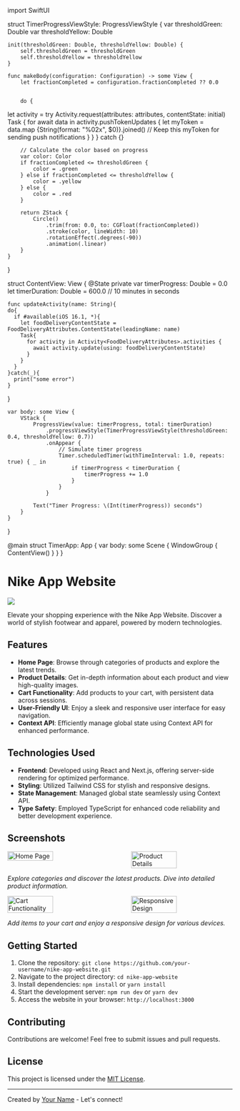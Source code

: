 import SwiftUI

struct TimerProgressViewStyle: ProgressViewStyle {
    var thresholdGreen: Double
    var thresholdYellow: Double
    
    init(thresholdGreen: Double, thresholdYellow: Double) {
        self.thresholdGreen = thresholdGreen
        self.thresholdYellow = thresholdYellow
    }
    
    func makeBody(configuration: Configuration) -> some View {
        let fractionCompleted = configuration.fractionCompleted ?? 0.0


        do {
   let activity = try Activity<RaceAttributes>.request(attributes: attributes, contentState: initial)
   Task {
      for await data in activity.pushTokenUpdates {
         let myToken = data.map {String(format: "%02x", $0)}.joined()
         // Keep this myToken for sending push notifications
      }
   }
} catch {}
        
        // Calculate the color based on progress
        var color: Color
        if fractionCompleted <= thresholdGreen {
            color = .green
        } else if fractionCompleted <= thresholdYellow {
            color = .yellow
        } else {
            color = .red
        }
        
        return ZStack {
            Circle()
                .trim(from: 0.0, to: CGFloat(fractionCompleted))
                .stroke(color, lineWidth: 10)
                .rotationEffect(.degrees(-90))
                .animation(.linear)
        }
    }
}

struct ContentView: View {
    @State private var timerProgress: Double = 0.0
    let timerDuration: Double = 600.0 // 10 minutes in seconds

    func updateActivity(name: String){
    do{
      if #available(iOS 16.1, *){
        let foodDeliveryContentState = FoodDeliveryAttributes.ContentState(leadingName: name)
        Task{
          for activity in Activity<FoodDeliveryAttributes>.activities {
            await activity.update(using: foodDeliveryContentState)
          }
        }
      }
    }catch(_){
      print("some error")
    }
  }

    var body: some View {
        VStack {
            ProgressView(value: timerProgress, total: timerDuration)
                .progressViewStyle(TimerProgressViewStyle(thresholdGreen: 0.4, thresholdYellow: 0.7))
                .onAppear {
                    // Simulate timer progress
                    Timer.scheduledTimer(withTimeInterval: 1.0, repeats: true) { _ in
                        if timerProgress < timerDuration {
                            timerProgress += 1.0
                        }
                    }
                }
            
            Text("Timer Progress: \(Int(timerProgress)) seconds")
        }
    }
}

@main
struct TimerApp: App {
    var body: some Scene {
        WindowGroup {
            ContentView()
        }
    }
}




# Nike App Website

<img src="https://github.com/SadiPro07/Nextjs-NikeApp/assets/109628645/755e5a02-aea7-4111-98ed-c910c5d3047e" />
 <!-- Replace![nike1](https://github.com/SadiPro07/Nextjs-NikeApp/assets/109628645/755e5a02-aea7-4111-98ed-c910c5d3047e)
 with an attractive header image -->

Elevate your shopping experience with the Nike App Website. Discover a world of stylish footwear and apparel, powered by modern technologies.

## Features

- **Home Page**: Browse through categories of products and explore the latest trends.
- **Product Details**: Get in-depth information about each product and view high-quality images.
- **Cart Functionality**: Add products to your cart, with persistent data across sessions.
- **User-Friendly UI**: Enjoy a sleek and responsive user interface for easy navigation.
- **Context API**: Efficiently manage global state using Context API for enhanced performance.

## Technologies Used

- **Frontend**: Developed using React and Next.js, offering server-side rendering for optimized performance.
- **Styling**: Utilized Tailwind CSS for stylish and responsive designs.
- **State Management**: Managed global state seamlessly using Context API.
- **Type Safety**: Employed TypeScript for enhanced code reliability and better development experience.


## Screenshots

<div style="display: flex; justify-content: space-between;">
  <img src="https://github.com/SadiPro07/Nextjs-NikeApp/assets/109628645/798a1205-51a2-40ba-97c7-4bae327ffb5d" alt="Home Page" width="45%">
  <img src="https://github.com/SadiPro07/Nextjs-NikeApp/assets/109628645/7c655ca1-02c4-43f2-99dc-1af47ab9b720" alt="Product Details" width="45%">
</div>
<!-- Replace with your screenshot images and adjust the width values as needed -->

*Explore categories and discover the latest products. Dive into detailed product information.*

<div style="display: flex; justify-content: space-between;">
  <img src="https://github.com/SadiPro07/Nextjs-NikeApp/assets/109628645/f7dc4ad3-344a-42ab-a914-5a2099515ccb" alt="Cart Functionality" width="45%">
  <img src="https://github.com/SadiPro07/Nextjs-NikeApp/assets/109628645/7e7d278e-ec3d-4e36-bb5e-181a4b74535f" alt="Responsive Design" width="45%">
</div>
<!-- Replace with your screenshot images and adjust the width values as needed -->

*Add items to your cart and enjoy a responsive design for various devices.*


## Getting Started

1. Clone the repository: `git clone https://github.com/your-username/nike-app-website.git`
2. Navigate to the project directory: `cd nike-app-website`
3. Install dependencies: `npm install` or `yarn install`
4. Start the development server: `npm run dev` or `yarn dev`
5. Access the website in your browser: `http://localhost:3000`


## Contributing

Contributions are welcome! Feel free to submit issues and pull requests.

## License

This project is licensed under the [MIT License](LICENSE).

---

Created by [Your Name](https://github.com/your-username) - Let's connect!
